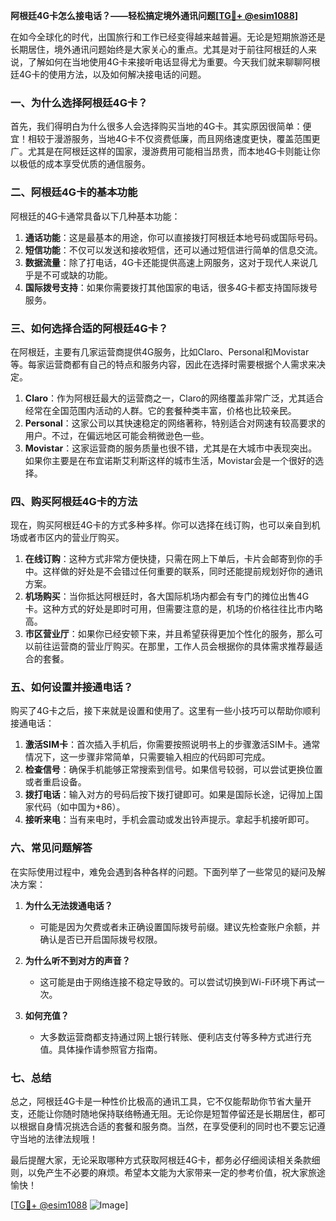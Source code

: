 **阿根廷4G卡怎么接电话？——轻松搞定境外通讯问题[[TG💪+ @esim1088](https://t.me/s/esim1088)]**

在如今全球化的时代，出国旅行和工作已经变得越来越普遍。无论是短期旅游还是长期居住，境外通讯问题始终是大家关心的重点。尤其是对于前往阿根廷的人来说，了解如何在当地使用4G卡来接听电话显得尤为重要。今天我们就来聊聊阿根廷4G卡的使用方法，以及如何解决接电话的问题。

### 一、为什么选择阿根廷4G卡？

首先，我们得明白为什么很多人会选择购买当地的4G卡。其实原因很简单：便宜！相较于漫游服务，当地4G卡不仅资费低廉，而且网络速度更快，覆盖范围更广。尤其是在阿根廷这样的国家，漫游费用可能相当昂贵，而本地4G卡则能让你以极低的成本享受优质的通信服务。

### 二、阿根廷4G卡的基本功能

阿根廷的4G卡通常具备以下几种基本功能：

1. **通话功能**：这是最基本的用途，你可以直接拨打阿根廷本地号码或国际号码。
2. **短信功能**：不仅可以发送和接收短信，还可以通过短信进行简单的信息交流。
3. **数据流量**：除了打电话，4G卡还能提供高速上网服务，这对于现代人来说几乎是不可或缺的功能。
4. **国际拨号支持**：如果你需要拨打其他国家的电话，很多4G卡都支持国际拨号服务。

### 三、如何选择合适的阿根廷4G卡？

在阿根廷，主要有几家运营商提供4G服务，比如Claro、Personal和Movistar等。每家运营商都有自己的特点和服务内容，因此在选择时需要根据个人需求来决定。

1. **Claro**：作为阿根廷最大的运营商之一，Claro的网络覆盖非常广泛，尤其适合经常在全国范围内活动的人群。它的套餐种类丰富，价格也比较亲民。
2. **Personal**：这家公司以其快速稳定的网络著称，特别适合对网速有较高要求的用户。不过，在偏远地区可能会稍微逊色一些。
3. **Movistar**：这家运营商的服务质量也很不错，尤其是在大城市中表现突出。如果你主要是在布宜诺斯艾利斯这样的城市生活，Movistar会是一个很好的选择。

### 四、购买阿根廷4G卡的方法

现在，购买阿根廷4G卡的方式多种多样。你可以选择在线订购，也可以亲自到机场或者市区内的营业厅购买。

1. **在线订购**：这种方式非常方便快捷，只需在网上下单后，卡片会邮寄到你的手中。这样做的好处是不会错过任何重要的联系，同时还能提前规划好你的通讯方案。
2. **机场购买**：当你抵达阿根廷时，各大国际机场内都会有专门的摊位出售4G卡。这种方式的好处是即时可用，但需要注意的是，机场的价格往往比市内略高。
3. **市区营业厅**：如果你已经安顿下来，并且希望获得更加个性化的服务，那么可以前往运营商的营业厅购买。在那里，工作人员会根据你的具体需求推荐最适合的套餐。

### 五、如何设置并接通电话？

购买了4G卡之后，接下来就是设置和使用了。这里有一些小技巧可以帮助你顺利接通电话：

1. **激活SIM卡**：首次插入手机后，你需要按照说明书上的步骤激活SIM卡。通常情况下，这一步骤非常简单，只需要输入相应的代码即可完成。
2. **检查信号**：确保手机能够正常搜索到信号。如果信号较弱，可以尝试更换位置或者重启设备。
3. **拨打电话**：输入对方的号码后按下拨打键即可。如果是国际长途，记得加上国家代码（如中国为+86）。
4. **接听来电**：当有来电时，手机会震动或发出铃声提示。拿起手机接听即可。

### 六、常见问题解答

在实际使用过程中，难免会遇到各种各样的问题。下面列举了一些常见的疑问及解决方案：

1. **为什么无法拨通电话？**
   - 可能是因为欠费或者未正确设置国际拨号前缀。建议先检查账户余额，并确认是否已开启国际拨号权限。
   
2. **为什么听不到对方的声音？**
   - 这可能是由于网络连接不稳定导致的。可以尝试切换到Wi-Fi环境下再试一次。
   
3. **如何充值？**
   - 大多数运营商都支持通过网上银行转账、便利店支付等多种方式进行充值。具体操作请参照官方指南。

### 七、总结

总之，阿根廷4G卡是一种性价比极高的通讯工具，它不仅能帮助你节省大量开支，还能让你随时随地保持联络畅通无阻。无论你是短暂停留还是长期居住，都可以根据自身情况挑选合适的套餐和服务商。当然，在享受便利的同时也不要忘记遵守当地的法律法规哦！

最后提醒大家，无论采取哪种方式获取阿根廷4G卡，都务必仔细阅读相关条款细则，以免产生不必要的麻烦。希望本文能为大家带来一定的参考价值，祝大家旅途愉快！

[[TG💪+ @esim1088](https://t.me/s/esim1088) ![Image](https://i.postimg.cc/4NQfJmqS/Snipaste-2025-05-13-00-14-12.png)]